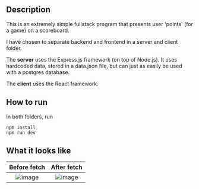 ## Description
This is an extremely simple fullstack program that presents user 'points' (for a game) on a scoreboard.

I have chosen to separate backend and frontend in a server and client folder. 

The **server** uses the Express.js framework (on top of Node.js). It uses hardcoded data, stored in a data.json file, but can just as easily be used with a postgres database.

The **client** uses the React framework.

## How to run 
In both folders, run
```
npm install
npm run dev
```



## What it looks like
Before fetch               |  After fetch
:-------------------------:|:-------------------------:
![image](https://github.com/NiksenB/scoreboard-mini-project/assets/90034452/f5912297-5256-4caf-a749-b4a53a7d22a0)  |  ![image](https://github.com/NiksenB/scoreboard-mini-project/assets/90034452/d2b5e96f-ddb9-4dfa-acd2-d4279953fa4e)

